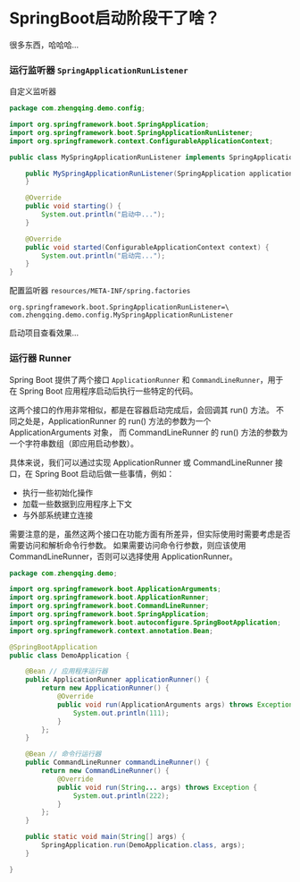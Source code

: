 # SpringBoot启动阶段干了啥？

很多东西，哈哈哈...

### 运行监听器 `SpringApplicationRunListener`

自定义监听器

```java
package com.zhengqing.demo.config;

import org.springframework.boot.SpringApplication;
import org.springframework.boot.SpringApplicationRunListener;
import org.springframework.context.ConfigurableApplicationContext;

public class MySpringApplicationRunListener implements SpringApplicationRunListener {

    public MySpringApplicationRunListener(SpringApplication application, String[] args) {
    }

    @Override
    public void starting() {
        System.out.println("启动中...");
    }

    @Override
    public void started(ConfigurableApplicationContext context) {
        System.out.println("启动完...");
    }
}
```

配置监听器 `resources/META-INF/spring.factories`

```shell
org.springframework.boot.SpringApplicationRunListener=\
com.zhengqing.demo.config.MySpringApplicationRunListener
```

启动项目查看效果...

### 运行器 Runner

Spring Boot 提供了两个接口 `ApplicationRunner` 和 `CommandLineRunner`，用于在 Spring Boot 应用程序启动后执行一些特定的代码。

这两个接口的作用非常相似，都是在容器启动完成后，会回调其 run() 方法。
不同之处是，ApplicationRunner 的 run() 方法的参数为一个 ApplicationArguments 对象，
而 CommandLineRunner 的 run() 方法的参数为一个字符串数组（即应用启动参数）。

具体来说，我们可以通过实现 ApplicationRunner 或 CommandLineRunner 接口，在 Spring Boot 启动后做一些事情，例如：

- 执行一些初始化操作
- 加载一些数据到应用程序上下文
- 与外部系统建立连接

需要注意的是，虽然这两个接口在功能方面有所差异，但实际使用时需要考虑是否需要访问和解析命令行参数。
如果需要访问命令行参数，则应该使用 CommandLineRunner，否则可以选择使用 ApplicationRunner。

```java
package com.zhengqing.demo;

import org.springframework.boot.ApplicationArguments;
import org.springframework.boot.ApplicationRunner;
import org.springframework.boot.CommandLineRunner;
import org.springframework.boot.SpringApplication;
import org.springframework.boot.autoconfigure.SpringBootApplication;
import org.springframework.context.annotation.Bean;

@SpringBootApplication
public class DemoApplication {

    @Bean // 应用程序运行器
    public ApplicationRunner applicationRunner() {
        return new ApplicationRunner() {
            @Override
            public void run(ApplicationArguments args) throws Exception {
                System.out.println(111);
            }
        };
    }

    @Bean // 命令行运行器
    public CommandLineRunner commandLineRunner() {
        return new CommandLineRunner() {
            @Override
            public void run(String... args) throws Exception {
                System.out.println(222);
            }
        };
    }

    public static void main(String[] args) {
        SpringApplication.run(DemoApplication.class, args);
    }

}
```


